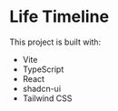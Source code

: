 # Life Timeline

This project is built with:

- Vite
- TypeScript
- React
- shadcn-ui
- Tailwind CSS
